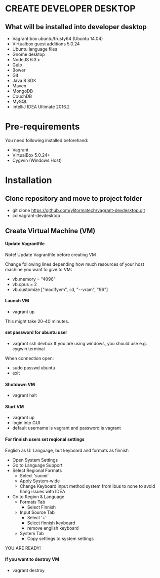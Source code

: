 # CREATE DEVELOPER DESKTOP

## What will be installed into developer desktop

- Vagrant box ubuntu/trusty64 (Ubuntu 14.04)
- Virtualbox guest additions 5.0.24
- Ubuntu language files
- Gnome desktop
- NodeJS 6.3.x
- Gulp
- Bower
- Git
- Java 8 SDK
- Maven
- MongoDB
- CouchDB
- MySQL
- IntelliJ IDEA Ultimate 2016.2



# Pre-requirements

You need following installed beforehand:
- Vagrant
- VirtualBox 5.0.24+
- Cygwin (Windows Host)

# Installation



## Clone repository and move to project folder
- git clone https://github.com/ylitormatech/vagrant-devdesktop.git
- cd vagrant-devdesktop

## Create Virtual Machine (VM)

#### Update Vagrantfile
Note! Update Vagrantfile before creating VM

Change following lines depending how much resources of your host machine you want to give to VM:
- vb.memory = "4096"
- vb.cpus = 2
- vb.customize ["modifyvm", :id, "--vram", "96"]

#### Launch VM

- vagrant up

This might take 20-40 minutes.

#### set password for ubuntu user
- vagrant ssh devbox
If you are using windows, you should use e.g. cygwin terminal

When connection open:
- sudo passwd ubuntu
- exit

#### Shutdown VM
- vagrant halt

#### Start VM
- vagrant up
- login into GUI
- default username is vagrant and password is vagrant

#### For finnish users set reqional settings
English as UI Language, but keyboard and formats as finnish

- Open System Settings
- Go to Language Support
- Select Regional Formats
    - Select 'suomi'
    - Apply System-wide
    - Change Keyboard input method system from ibus to none to avoid hang issues with IDEA
- Go to Region & Language
    - Formats Tab
        - Select Finnish
    - Input Source Tab
        - Select '+'
        - Select finnish keyboard
        - remove english keyboard
    - System Tab
        - Copy settings to system settings

YOU ARE READY!

#### If you want to destroy VM
- vagrant destroy

